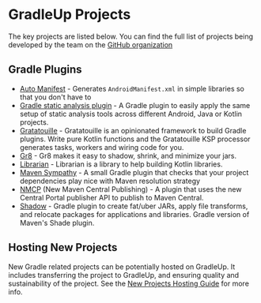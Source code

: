 # GradleUp Projects

The key projects are listed below.
You can find the full list of projects being developed by the team
on the [GitHub organization](https://github.com/GradleUp)

## Gradle Plugins

- [Auto Manifest](../auto-manifest/README.md) -
  Generates `AndroidManifest.xml` in simple libraries so that you don't have to
- [Gradle static analysis plugin](../static-analysis-plugin/README.md) -
  A Gradle plugin to easily apply the same setup of static analysis tools
  across different Android, Java or Kotlin projects.
- [Gratatouille](../gratatouille/README.md) -
  Gratatouille is an opinionated framework to build Gradle plugins. Write pure Kotlin functions and the Gratatouille KSP processor generates tasks, workers and wiring code for you.
- [Gr8](../gr8/README.md) -
  Gr8 makes it easy to shadow, shrink, and minimize your jars.
- [Librarian](../librarian/README.md) -
  Librarian is a library to help building Kotlin libraries.
- [Maven Sympathy](../maven-sympathy/README.md) -
  A small Gradle plugin that checks that your project dependencies play nice with Maven resolution strategy
- [NMCP](../nmcp/README.md) (New Maven Central Publishing) -
  A plugin that uses the new Central Portal publisher API to publish to Maven Central.
- [Shadow](../shadow/README.md) -
  Gradle plugin to create fat/uber JARs, apply file transforms, and relocate packages for applications and libraries.
  Gradle version of Maven's Shade plugin.

## Hosting New Projects

New Gradle related projects can be potentially hosted on GradleUp.
It includes transferring the project to GradleUp,
and ensuring quality and sustainability of the project.
See the [New Projects Hosting Guide](../docs/community/hosting.md) for more info.
